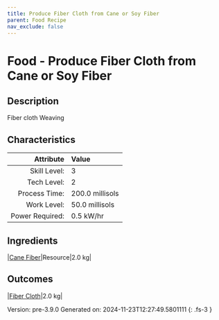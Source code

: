 ```yaml
---
title: Produce Fiber Cloth from Cane or Soy Fiber
parent: Food Recipe
nav_exclude: false
---
```

# Food - Produce Fiber Cloth from Cane or Soy Fiber

## Description
Fiber cloth Weaving 

## Characteristics

| Attribute      | Value |
|--------:|:------|
|Skill Level:|3|
|Tech Level:|2|
|Process Time:|200.0 millisols|
|Work Level:|50.0 millisols|
|Power Required:|0.5 kW/hr|

## Ingredients

|[Cane Fiber](../resource/cane-fiber.html)|Resource|2.0 kg|

## Outcomes

|[Fiber Cloth](../resource/fiber-cloth.html)|2.0 kg|


Version: pre-3.9.0 Generated on: 2024-11-23T12:27:49.5801111
{: .fs-3 }

